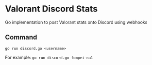 # Valorant Discord Stats

Go implementation to post Valorant stats onto Discord using webhooks  

## Command

`go run discord.go <username>`  

For example: `go run discord.go fompei-na1`  